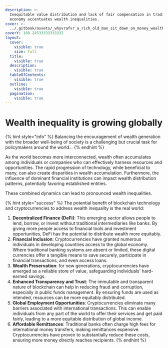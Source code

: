 ```yaml
---
description: >-
  Inequitable value distribution and lack of fair compensation in traditional
  economy accentuates wealth inequalities.
cover: >-
  ../.gitbook/assets/_whyvrafvr_a_rich_old_man_sit_down_on_money_wealth_pyramid_on_t_2f07a6dd-0c5a-4e27-8074-09034ae6eae7.png
coverY: 160.24533333333332
layout:
  cover:
    visible: true
    size: full
  title:
    visible: true
  description:
    visible: true
  tableOfContents:
    visible: true
  outline:
    visible: true
  pagination:
    visible: true
---
```


# Wealth inequality is growing globally

{% hint style="info" %}
Balancing the encouragement of wealth generation with the broader well-being of society is a challenging but crucial task for policymakers around the world...
{% endhint %}

As the world becomes more interconnected, wealth often accumulates among individuals or companies who can effectively harness resources and opportunities. The rapid progression of technology, while beneficial to many, can also create disparities in wealth accumulation. Furthermore, the influence of dominant financial institutions can impact wealth distribution patterns, potentially favoring established entities.

These combined dynamics can lead to pronounced wealth inequalities.

{% hint style="success" %}
The potential benefit of blockchain technology and cryptocurrencies to address wealth inequality is the real world:

1. **Decentralized Finance (DeFi)**: This emerging sector allows people to lend, borrow, or invest without traditional intermediaries like banks. By giving more people access to financial tools and investment opportunities, DeFi has the potential to distribute wealth more equitably.
2. **Financial Inclusion**: Cryptocurrencies have granted numerous individuals in developing countries access to the global economy. Where traditional banking systems are absent or limited, these digital currencies offer a tangible means to save securely, participate in financial transactions, and even access loans.
3. **Wealth Preservation**: for new generations, cryptocurrencies have emerged as a reliable store of value, safeguarding individuals' hard-earned savings.
4. **Enhanced Transparency and Trust**: The immutable and transparent nature of blockchain can help in reducing fraud and corruption, especially in public funds management. By ensuring funds are used as intended, resources can be more equitably distributed.
5. **Global Employment Opportunities**: Cryptocurrencies eliminate many barriers associated with international transactions. This can enable individuals from any part of the world to offer their services and get paid fairly, leading to a more equitable distribution of global income.
6. **Affordable Remittances**: Traditional banks often charge high fees for international money transfers, making remittances expensive. Cryptocurrencies have proven to substantially reduce these costs, ensuring more money directly reaches recipients.
{% endhint %}
